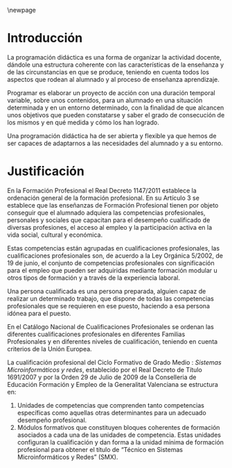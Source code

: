\newpage 

# Introducción

La programación didáctica es una forma de organizar la actividad
docente, dándole una estructura coherente con las características de la
enseñanza y de las circunstancias en que se produce, teniendo en cuenta
todos los aspectos que rodean al alumnado y al proceso de enseñanza
aprendizaje.

Programar es elaborar un proyecto de acción con una duración temporal
variable, sobre unos contenidos, para un alumnado en una situación
determinada y en un entorno determinado, con la finalidad de que alcancen
unos objetivos que pueden constatarse y saber el grado de consecución de los
mismos y en qué medida y cómo los han logrado.

Una programación didáctica ha de ser abierta y flexible ya que hemos de
ser capaces de adaptarnos a las necesidades del alumnado y a su entorno.

# Justificación 

En la Formación Profesional el Real Decreto 1147/2011 establece la
ordenación general de la formación profesional. En su Artículo 3 se establece
que las enseñanzas de Formación Profesional tienen por objeto conseguir que
el alumnado adquiera las competencias profesionales, personales y sociales
que capacitan para el desempeño cualificado de diversas profesiones, el
acceso al empleo y la participación activa en la vida social, cultural y
económica.

Estas competencias están agrupadas en cualificaciones profesionales,
las cualificaciones profesionales son, de acuerdo a la Ley Orgánica 5/2002, de
19 de junio, el conjunto de competencias profesionales con significación para el
empleo que pueden ser adquiridas mediante formación modular u otros tipos
de formación y a través de la experiencia laboral.

Una persona cualificada es una persona preparada, alguien capaz de
realizar un determinado trabajo, que dispone de todas las competencias
profesionales que se requieren en ese puesto, haciendo a esa persona idónea
para el puesto.

En el Catálogo Nacional de Cualificaciones Profesionales se ordenan las
diferentes cualificaciones profesionales en diferentes Familias Profesionales y
en diferentes niveles de cualificación, teniendo en cuenta criterios de la Unión
Europea.

La cualificación profesional del Ciclo Formativo de Grado Medio : *Sistemas Microinformáticos y redes*, establecido por el Real
Decreto de Título 1691/2007 y por la Orden 29 de Julio de 2009 de la Conselleria de
Educación Formación y Empleo de la Generalitat Valenciana se estructura en:

1. Unidades de competencias que comprenden tanto competencias específicas como aquellas otras determinantes para un adecuado desempeño profesional.
2. Módulos formativos que constituyen bloques coherentes de formación asociados a cada una de las unidades de competencia. Estas unidades configuran la cualificación y dan forma a la unidad mínima de formación profesional para obtener el título de “Técnico en Sistemas Microinformáticos y Redes” (SMX).



